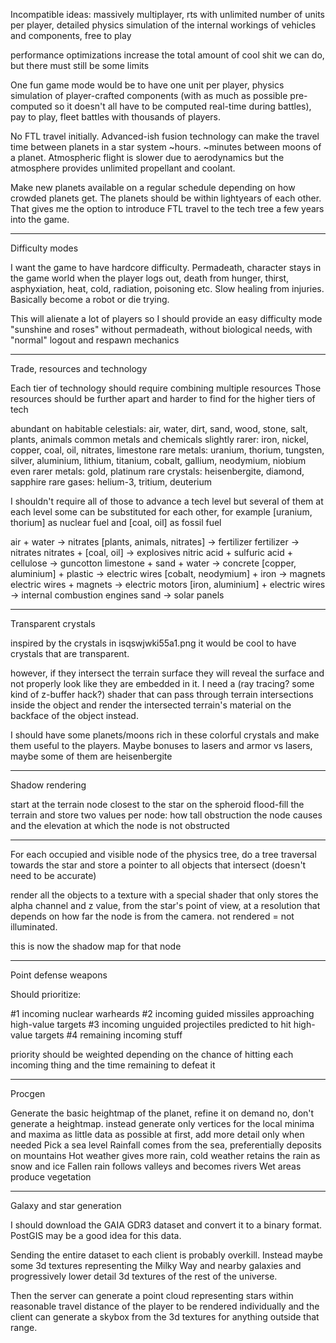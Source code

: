 
Incompatible ideas: massively multiplayer, rts with unlimited number of units per player, detailed physics simulation of the internal workings of vehicles and components, free to play

performance optimizations increase the total amount of cool shit we can do, but there must still be some limits

One fun game mode would be to have one unit per player, physics simulation of player-crafted components (with as much as possible pre-computed so it doesn't all have to be computed real-time during battles), pay to play, fleet battles with thousands of players.

No FTL travel initially. Advanced-ish fusion technology can make the travel time between planets in a star system ~hours. ~minutes between moons of a planet. Atmospheric flight is slower due to aerodynamics but the atmosphere provides unlimited propellant and coolant.

Make new planets available on a regular schedule depending on how crowded planets get. The planets should be within lightyears of each other. That gives me the option to introduce FTL travel to the tech tree a few years into the game.



----

Difficulty modes

I want the game to have hardcore difficulty. Permadeath, character stays in the game world when the player logs out,
death from hunger, thirst, asphyxiation, heat, cold, radiation, poisoning etc. Slow healing from injuries.
Basically become a robot or die trying.

This will alienate a lot of players so I should provide an easy difficulty mode "sunshine and roses" without permadeath,
without biological needs, with "normal" logout and respawn mechanics

----

Trade, resources and technology

Each tier of technology should require combining multiple resources
Those resources should be further apart and harder to find for the higher tiers of tech

abundant on habitable celestials: air, water, dirt, sand, wood, stone, salt, plants, animals
common metals and chemicals slightly rarer: iron, nickel, copper, coal, oil, nitrates, limestone
rare metals: uranium, thorium, tungsten, silver, aluminium, lithium, titanium, cobalt, gallium, neodymium, niobium
even rarer metals: gold, platinum
rare crystals: heisenbergite, diamond, sapphire
rare gases: helium-3, tritium, deuterium

I shouldn't require all of those to advance a tech level but several of them at each level
some can be substituted for each other, for example [uranium, thorium] as nuclear fuel and [coal, oil] as fossil fuel

air + water -> nitrates
[plants, animals, nitrates] -> fertilizer
fertilizer -> nitrates
nitrates + [coal, oil] -> explosives
nitric acid + sulfuric acid + cellulose -> guncotton
limestone + sand + water -> concrete
[copper, aluminium] + plastic -> electric wires
[cobalt, neodymium] + iron -> magnets
electric wires + magnets -> electric motors
[iron, aluminium] + electric wires -> internal combustion engines
sand -> solar panels


----

Transparent crystals

inspired by the crystals in isqswjwki55a1.png it would be cool to have crystals that are transparent.

however, if they intersect the terrain surface they will reveal the surface and not properly look like they are
embedded in it. I need a (ray tracing? some kind of z-buffer hack?) shader that can pass through terrain
intersections inside the object and render the intersected terrain's material on the backface of the object instead.

I should have some planets/moons rich in these colorful crystals and make them useful to the players. Maybe bonuses
to lasers and armor vs lasers, maybe some of them are heisenbergite

----


Shadow rendering

start at the terrain node closest to the star on the spheroid
flood-fill the terrain and store two values per node: how tall obstruction the node causes and the elevation
at which the node is not obstructed


----


For each occupied and visible node of the physics tree, do a tree traversal towards the star and store a pointer to all
objects that intersect (doesn't need to be accurate)

render all the objects to a texture with a special shader that only stores the alpha channel and
z value, from the star's point of view, at a resolution that depends on how far the node is from
the camera. not rendered = not illuminated.

this is now the shadow map for that node


----


Point defense weapons

Should prioritize:

#1 incoming nuclear warheards
#2 incoming guided missiles approaching high-value targets
#3 incoming unguided projectiles predicted to hit high-value targets
#4 remaining incoming stuff

priority should be weighted depending on the chance of hitting each incoming thing and the time remaining to defeat it




----


Procgen

Generate the basic heightmap of the planet, refine it on demand
no, don't generate a heightmap. instead generate only vertices for the local minima and maxima
as little data as possible at first, add more detail only when needed
Pick a sea level
Rainfall comes from the sea, preferentially deposits on mountains
Hot weather gives more rain, cold weather retains the rain as snow and ice
Fallen rain follows valleys and becomes rivers
Wet areas produce vegetation



----

Galaxy and star generation

I should download the GAIA GDR3 dataset and convert it to a binary format. PostGIS may be a good idea for this data.

Sending the entire dataset to each client is probably overkill. Instead maybe some 3d textures
representing the Milky Way and nearby galaxies and progressively lower detail 3d textures of the rest of the universe.

Then the server can generate a point cloud representing stars within reasonable travel distance
of the player to be rendered individually and the client can generate a skybox from the 3d textures
for anything outside that range.


